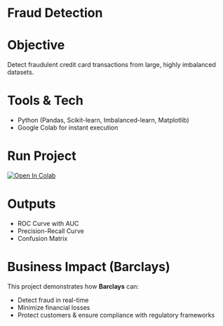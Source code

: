 # Fraud Detection

# Objective
Detect fraudulent credit card transactions from large, highly imbalanced datasets.  

# Tools & Tech
- Python (Pandas, Scikit-learn, Imbalanced-learn, Matplotlib)  
- Google Colab for instant execution  

# Run Project
[![Open In Colab](https://colab.research.google.com/assets/colab-badge.svg)](https://colab.research.google.com/)  

# Outputs
- ROC Curve with AUC  
- Precision-Recall Curve  
- Confusion Matrix  

# Business Impact (Barclays)
This project demonstrates how **Barclays** can:  
- Detect fraud in real-time  
- Minimize financial losses  
- Protect customers & ensure compliance with regulatory frameworks 
